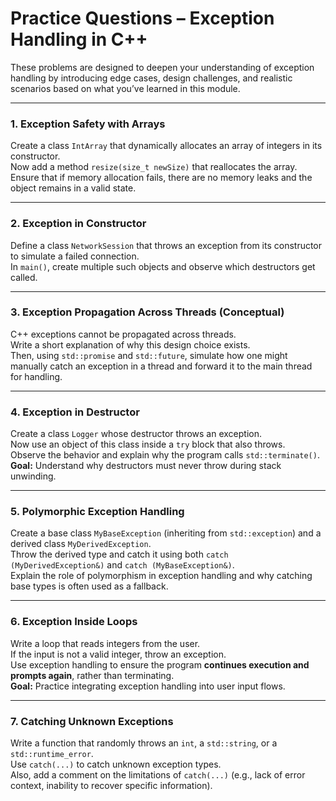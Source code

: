 # Practice Questions – Exception Handling in C++

These problems are designed to deepen your understanding of exception handling by introducing edge cases, design challenges, and realistic scenarios based on what you’ve learned in this module.

---

### 1. Exception Safety with Arrays  
Create a class `IntArray` that dynamically allocates an array of integers in its constructor.  
Now add a method `resize(size_t newSize)` that reallocates the array.  
Ensure that if memory allocation fails, there are no memory leaks and the object remains in a valid state.

---

### 2. Exception in Constructor  
Define a class `NetworkSession` that throws an exception from its constructor to simulate a failed connection.  
In `main()`, create multiple such objects and observe which destructors get called.  

---

### 3. Exception Propagation Across Threads (Conceptual)  
C++ exceptions cannot be propagated across threads.  
Write a short explanation of why this design choice exists.  
Then, using `std::promise` and `std::future`, simulate how one might manually catch an exception in a thread and forward it to the main thread for handling.

---

### 4. Exception in Destructor  
Create a class `Logger` whose destructor throws an exception.  
Now use an object of this class inside a `try` block that also throws.  
Observe the behavior and explain why the program calls `std::terminate()`.  
**Goal:** Understand why destructors must never throw during stack unwinding.

---

### 5. Polymorphic Exception Handling  
Create a base class `MyBaseException` (inheriting from `std::exception`) and a derived class `MyDerivedException`.  
Throw the derived type and catch it using both `catch (MyDerivedException&)` and `catch (MyBaseException&)`.  
Explain the role of polymorphism in exception handling and why catching base types is often used as a fallback.

---

### 6. Exception Inside Loops  
Write a loop that reads integers from the user.  
If the input is not a valid integer, throw an exception.  
Use exception handling to ensure the program **continues execution and prompts again**, rather than terminating.  
**Goal:** Practice integrating exception handling into user input flows.

---

### 7. Catching Unknown Exceptions  
Write a function that randomly throws an `int`, a `std::string`, or a `std::runtime_error`.  
Use `catch(...)` to catch unknown exception types.  
Also, add a comment on the limitations of `catch(...)` (e.g., lack of error context, inability to recover specific information).
